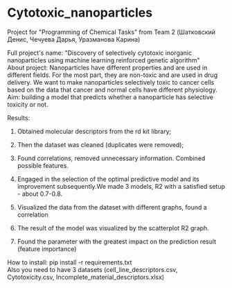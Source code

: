 # Cytotoxic_nanoparticles
Project for "Programming of Chemical Tasks" from Team 2 (Шатковский Денис, Чечуева Дарья, Уразманова Карина)

Full project's name: "Discovery of selectively cytotoxic inorganic nanoparticles using machine learning reinforced genetic algorithm"       
About project: Nanoparticles have different properties and are used in different fields. For the most part, they are non-toxic and are used in drug delivery. We want to make nanoparticles selectively toxic to cancer cells based on the data that cancer and normal cells have different physiology.               
Aim: building a model that predicts whether a nanoparticle has selective toxicity or not.
      
Results: 
1) Obtained molecular descriptors from the rd kit library;

2) Then the dataset was cleaned (duplicates were removed);

3) Found correlations, removed unnecessary information. Combined possible features.

4) Engaged in the selection of the optimal predictive model and its improvement subsequently.We made 3 models, R2 with a satisfied setup - about 0.7-0.8.

5) Visualized the data from the dataset with different graphs, found a correlation

6) The result of the model was visualized by the scatterplot R2 graph.

7) Found the parameter with the greatest impact on the prediction result (feature importance)

How to install: pip install -r requirements.txt    
Also you need to have 3 datasets (cell_line_descriptors.csv, Cytotoxicity.csv, Incomplete_material_descriptors.xlsx)
